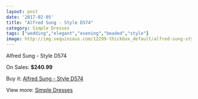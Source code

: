 ```yaml
---
layout: post
date: '2017-02-05'
title: "Alfred Sung - Style D574"
category: Simple Dresses
tags: ["wedding","elegant","evening","beaded","style"]
image: http://img.sequinious.com/12299-thickbox_default/alfred-sung-style-d574.jpg
---
```

Alfred Sung - Style D574

On Sales: **$240.99**
<a href="https://www.sequinious.com/simple-dresses/5772-alfred-sung-style-d574.html"><amp-img layout="responsive" width="600" height="600" src="//img.sequinious.com/12299-thickbox_default/alfred-sung-style-d574.jpg" alt="Alfred Sung - Style D574 0" /></a>
<a href="https://www.sequinious.com/simple-dresses/5772-alfred-sung-style-d574.html"><amp-img layout="responsive" width="600" height="600" src="//img.sequinious.com/12300-thickbox_default/alfred-sung-style-d574.jpg" alt="Alfred Sung - Style D574 1" /></a>

Buy it: [Alfred Sung - Style D574](https://www.sequinious.com/simple-dresses/5772-alfred-sung-style-d574.html "Alfred Sung - Style D574")

View more: [Simple Dresses](https://www.sequinious.com/5-simple-dresses "Simple Dresses")